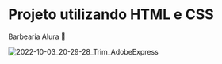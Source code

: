 # Projeto utilizando HTML e CSS 

<p> Barbearia Alura 💈 </p>

![2022-10-03_20-29-28_Trim_AdobeExpress](https://user-images.githubusercontent.com/103798577/193704155-9159781a-10c6-477d-9bb7-4a2cd78bbf3a.gif)
